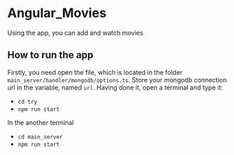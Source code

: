 # Angular_Movies
Using the app, you can add and watch movies

## How to run the app
Firstly, you need open the file, which is located in the folder `main_server/handler/mongodb/options.ts`. Store your mongodb connection url in the variable, named `url`. Having done it, open a terminal and type it:
* `cd try`
* `npm run start`<br/>

In the another terminal
* `cd main_server`
* `npm run start`

